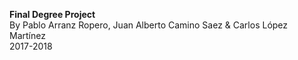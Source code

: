 <b>Final Degree Project</b>
<br>By Pablo Arranz Ropero, Juan Alberto Camino Saez & Carlos López Martínez
<br>2017-2018
